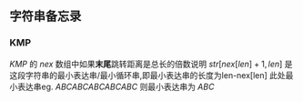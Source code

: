## 字符串备忘录

### KMP

$KMP$ 的 $nex$ 数组中如果**末尾**跳转距离是总长的倍数说明 $str[ nex[len] +1,len]$ 是这段字符串的最小表达串/最小循环串,即最小表达串的长度为len-nex[len]
此处最小表达串eg. $ABCABCABCABCABC$ 则最小表达串为 $ABC$
